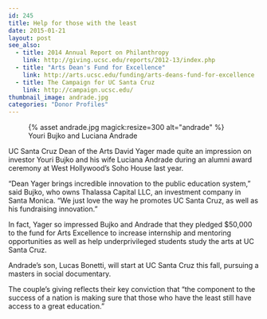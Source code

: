 ```yaml
---
id: 245
title: Help for those with the least
date: 2015-01-21
layout: post
see_also:
  - title: 2014 Annual Report on Philanthropy
    link: http://giving.ucsc.edu/reports/2012-13/index.php
  - title: "Arts Dean's Fund for Excellence"
    link: http://arts.ucsc.edu/funding/arts-deans-fund-for-excellence
  - title: The Campaign for UC Santa Cruz
    link: http://campaign.ucsc.edu/
thumbnail_image: andrade.jpg
categories: "Donor Profiles"
---
```

<figure class="inline-image right">
{% asset andrade.jpg magick:resize=300 alt="andrade" %}<figcaption>Youri Bujko and Luciana Andrade</figcaption></figure>

UC Santa Cruz Dean of the Arts David Yager made quite an impression on investor Youri Bujko and his wife Luciana Andrade during an alumni award ceremony at West Hollywood&#8217;s Soho House last year.

&#8220;Dean Yager brings incredible innovation to the public education system,&#8221; said Bujko, who owns Thalassa Capital LLC, an investment company in Santa Monica. &#8220;We just love the way he promotes UC Santa Cruz, as well as his fundraising innovation.&#8221;

In fact, Yager so impressed Bujko and Andrade that they pledged $50,000 to the fund for Arts Excellence to increase internship and mentoring opportunities as well as help underprivileged students study the arts at UC Santa Cruz.

Andrade&#8217;s son, Lucas Bonetti, will start at UC Santa Cruz this fall, pursuing a masters in social documentary.

The couple&#8217;s giving reflects their key conviction that &#8220;the component to the success of a nation is making sure that those who have the least still have access to a great education.&#8221;

